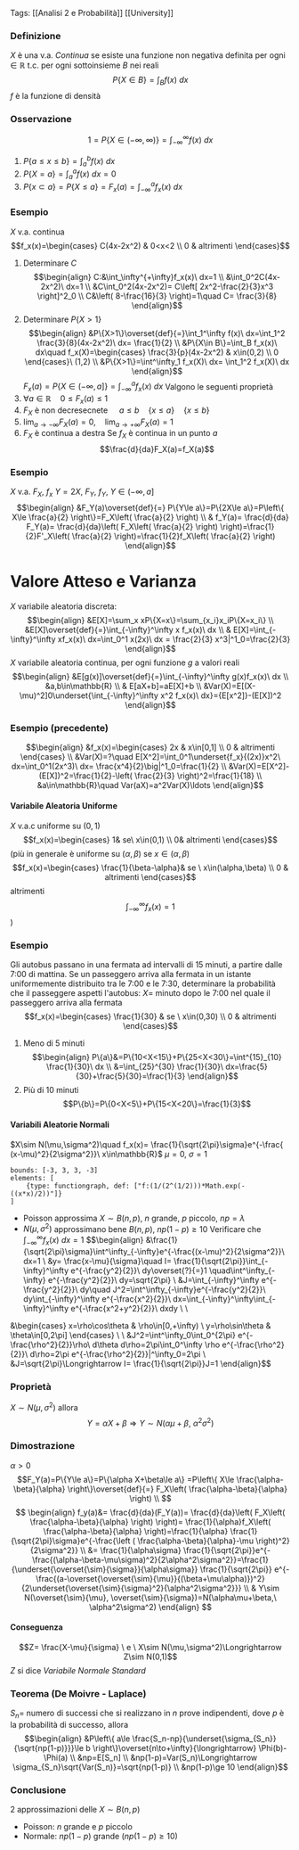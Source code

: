 Tags: [[Analisi 2 e Probabilità]] [[University]]

### Definizione
$X$ è una v.a. *Continua* se esiste una funzione non negativa definita per ogni $\in\mathbb{R}$ t.c. per ogni sottoinsieme $B$ nei reali $$P\{X\in B\}=\int_B f(x) \ dx$$$f$ è la funzione di densità
### Osservazione
$$1=P\{X\in(-\infty,\infty)\}=\int^\infty_{-\infty} f(x)\ dx$$
1) $P\{a\le x\le b\}=\int_a^b f(x)\ dx$
2) $P\{X=a\}=\int_a^a f(x)\ dx=0$
3) $P\{x\subset a\}=P\{X\le a\}= F_x(a)=\int_{-\infty}^a f_x(x)\ dx$
### Esempio
$X$ v.a. continua $$f_x(x)=\begin{cases}
C(4x-2x^2) & 0<x<2 \\
0 & altrimenti
\end{cases}$$
1) Determinare $C$ $$\begin{align}
C:&\int_\infty^{+\infty}f_x(x)\ dx=1 \\
&\int_0^2C(4x-2x^2)\ dx=1 \\
&C\int_0^2(4x-2x^2)= C\left[ 2x^2-\frac{2}{3}x^3 \right]^2_0 \\
C&\left( 8-\frac{16}{3} \right)=1\quad C= \frac{3}{8}
\end{align}$$
2) Determinare $P\{X>1\}$ $$\begin{align}
&P\{X>1\}\overset{def}{=}\int_1^\infty f(x)\ dx=\int_1^2 \frac{3}{8}(4x-2x^2)\ dx= \frac{1}{2} \\
&P\{X\in B\}=\int_B f_x(x)\ dx\quad f_x(X)=\begin{cases}
\frac{3}{p}(4x-2x^2) & x\in(0,2) \\
0
\end{cases}\ (1,2) \\
&P\{X>1\}=\int^\infty_1 f_x(X)\ dx= \int_1^2 f_x(X)\ dx
\end{align}$$
$F_x(a)=P\{X\in (-\infty,a]\}=\int_{-\infty}^a f_x(x)\ dx$
Valgono le seguenti proprietà
1) $\forall a\in\mathbb{R}\quad 0\le F_x(a)\le1$
2) $F_X$ è non decresecnete $\quad a\le b\quad \{x\le a\}\quad\{x\le b\}$
3) $\lim_{a\to-\infty}F_X(a)=0,\quad \lim_{a\to+\infty}F_X(a)=1$
4) $F_X$ è continua a destra
Se $f_X$ è continua in un punto $a$ $$\frac{d}{da}F_X(a)=f_X(a)$$
### Esempio
$X$ v.a. $F_X$, $f_x$ 
$Y=2X$, $F_Y$, $f_Y$, $Y\in(-\infty,a]$ $$\begin{align}
&F_Y(a)\overset{def}{=} P\{Y\le a\}=P\{2X\le a\}=P\left\{ X\le \frac{a}{2} \right\}=F_X\left( \frac{a}{2} \right) \\
& f_Y(a)= \frac{d}{da} F_Y(a)= \frac{d}{da}\left( F_X\left( \frac{a}{2} \right) \right)=\frac{1}{2}F'_X\left( \frac{a}{2} \right)=\frac{1}{2}f_X\left( \frac{a}{2} \right)
\end{align}$$
# Valore Atteso e Varianza
$X$ variabile aleatoria discreta:
$$\begin{align}
&E[X]=\sum_x xP\{X=x\}=\sum_{x_i}x_iP\{X=x_i\} \\
&E[X]\overset{def}{=}\int_{-\infty}^\infty x f_x(x)\ dx \\
& E[X]=\int_{-\infty}^\infty xf_x(x)\ dx=\int_0^1 x(2x)\ dx = \frac{2}{3} x^3|^1_0=\frac{2}{3} 
\end{align}$$
$X$ variabile aleatoria continua, per ogni funzione $g$ a valori reali $$\begin{align}
&E[g(x)]\overset{def}{=}\int_{-\infty}^\infty g(x)f_x(x)\ dx \\
&a,b\in\mathbb{R} \\
& E[aX+b]=aE[X]+b \\
&Var(X)=E[(X-\mu)^2]0\underset{\int_{-\infty}^\infty x^2 f_x(x)\ dx}={E[x^2]}-(E[X])^2
\end{align}$$
### Esempio (precedente)
$$\begin{align}
&f_x(x)=\begin{cases}
2x & x\in[0,1] \\
0 & altrimenti
\end{cases} \\
&Var(X)=?\quad E[X^2]=\int_0^1\underset{f_x}{(2x)}x^2\ dx=\int_0^1(2x^3)\ dx= \frac{x^4}{2}\big|^1_0=\frac{1}{2} \\
&Var(X)=E[X^2]-(E[X])^2=\frac{1}{2}-\left( \frac{2}{3} \right)^2=\frac{1}{18} \\
&a\in\mathbb{R}\quad Var(aX)=a^2Var(X)\ldots
\end{align}$$
#### Variabile Aleatoria Uniforme
$X$ v.a.c uniforme su $(0,1)$ $$f_x(x)=\begin{cases}
1& se\ x\in(0,1) \\
0& altrimenti
\end{cases}$$(più in generale è uniforme su $(\alpha,\beta)$ se $x\in(\alpha,\beta)$ $$f_x(x)=\begin{cases}
\frac{1}{\beta-\alpha}& se \ x\in(\alpha,\beta) \\
0 & altrimenti
\end{cases}$$altrimenti $$\int_{-\infty}^\infty f_x(x)=1$$)
### Esempio
Gli autobus passano in una fermata ad intervalli di 15 minuti, a partire dalle 7:00 di mattina. Se un passeggero arriva alla fermata in un istante uniformemente distribuito tra le 7:00 e le 7:30, determinare la probabilità che il passeggere aspetti l'autobus:
$X=$ minuto dopo le 7:00 nel quale il passeggero arriva alla fermata $$f_x(x)=\begin{cases}
\frac{1}{30} & se \ x\in(0,30) \\
0 & altrimenti
\end{cases}$$
1) Meno di 5 minuti $$\begin{align}
P\{a\}&=P\{10<X<15\}+P\{25<X<30\}=\int^{15}_{10} \frac{1}{30}\ dx \\
&=\int_{25}^{30} \frac{1}{30}\ dx=\frac{5}{30}+\frac{5}{30}=\frac{1}{3}
\end{align}$$
2) Più di 10 minuti $$P\{b\}=P\{0<X<5\}+P\{15<X<20\}=\frac{1}{3}$$
#### Variabili Aleatorie Normali
$X\sim N(\mu,\sigma^2)\quad f_x(x)= \frac{1}{\sqrt{2\pi}\sigma}e^{-\frac{ (x-\mu)^2}{2\sigma^2}}\ x\in\mathbb{R}$
$\mu=0,\ \sigma=1$
```graph
bounds: [-3, 3, 3, -3]
elements: [
	{type: functiongraph, def: ["f:(1/(2^(1/2)))*Math.exp(-((x*x)/2))"]}
]
```

- Poisson approssima $X\sim B(n,p)$, $n$ grande, $p$ piccolo, $np=\lambda$
- $N(\mu,\sigma^2)$ approssimano bene $B(n,p)$, $np(1-p)\ge10$
Verificare che $\int^\infty_{-\infty} f_x(x)\ dx=1$ $$\begin{align}
&\frac{1}{\sqrt{2\pi}\sigma}\int^\infty_{-\infty}e^{-\frac{(x-\mu)^2}{2\sigma^2}}\ dx=1 \\
&y= \frac{x-\mu}{\sigma}\quad I= \frac{1}{\sqrt{2\pi}}\int_{-\infty}^\infty e^{-\frac{y^2}{2}}\ dy\overset{?}{=}1 \quad\int^\infty_{-\infty} e^{-\frac{y^2}{2}}\ dy=\sqrt{2\pi} \\
&J=\int_{-\infty}^\infty e^{- \frac{y^2}{2}}\ dy\quad J^2=\int^\infty_{-\infty}e^{-\frac{y^2}{2}}\ dy\int_{-\infty}^\infty e^{-\frac{x^2}{2}}\ dx=\int_{-\infty}^\infty\int_{-\infty}^\infty e^{-\frac{x^2+y^2}{2}}\ dxdy \\ \\

&\begin{cases}
x=\rho\cos\theta & \rho\in[0,+\infty) \\
y=\rho\sin\theta & \theta\in[0,2\pi]
\end{cases} \\ \\
&J^2=\int^\infty_0\int_0^{2\pi} e^{-\frac{\rho^2}{2}}\rho\ d\theta d\rho=2\pi\int_0^\infty \rho e^{-\frac{\rho^2}{2}}\ d\rho=2\pi e^{-\frac{\rho^2}{2}}|^\infty_0=2\pi \\
&J=\sqrt{2\pi}\Longrightarrow I= \frac{1}{\sqrt{2\pi}}J=1
\end{align}$$
### Proprietà
$X\sim N(\mu,\sigma^2)$ allora $$Y=\alpha X+\beta\Longrightarrow Y\sim N(\alpha\mu+\beta,\ \alpha^2\sigma^2)$$
### Dimostrazione
$\alpha>0$ $$F_Y(a)=P\{Y\le a\}=P\{\alpha X+\beta\le a\} =P\left\{ X\le \frac{\alpha-\beta}{\alpha} \right\}\overset{def}{=} F_X\left( \frac{\alpha-\beta}{\alpha} \right) \\ 
$$$$ \begin{align}
f_y(a)&= \frac{d}{da}(F_Y(a))= \frac{d}{da}\left( F_X\left( \frac{\alpha-\beta}{\alpha} \right) \right)= \frac{1}{\alpha}f_X\left( \frac{\alpha-\beta}{\alpha} \right)=\frac{1}{\alpha} \frac{1}{\sqrt{2\pi}\sigma}e^{-\frac{\left ( \frac{\alpha-\beta}{\alpha}-\mu \right)^2}{2\sigma^2}} \\
&= \frac{1}{\alpha\sigma} \frac{1}{\sqrt{2\pi}}e^{-\frac{(\alpha-\beta-\mu\sigma)^2}{2\alpha^2\sigma^2}}=\frac{1}{\underset{\overset{\sim}{\sigma}}{\alpha\sigma}} \frac{1}{\sqrt{2\pi}} e^{- \frac{(a-\overset{\overset{\sim}{\mu}}{(\beta+\mu\alpha)})^2}{2\underset{\overset{\sim}{\sigma}^2}{\alpha^2\sigma^2}}} \\
& Y\sim N(\overset{\sim}{\mu}, \overset{\sim}{\sigma})=N(\alpha\mu+\beta,\ \alpha^2\sigma^2)
\end{align} 
$$
#### Conseguenza
$$Z= \frac{X-\mu}{\sigma} \ e \ X\sim N(\mu,\sigma^2)\Longrightarrow Z\sim N(0,1)$$$Z$ si dice *Variabile Normale Standard*
### Teorema (De Moivre - Laplace) 
$S_n=$ numero di successi che si realizzano in $n$ prove indipendenti, dove $p$ è la probabilità di successo, allora $$\begin{align}
&P\left\{ a\le \frac{S_n-np}{\underset{\sigma_{S_n}}{\sqrt{np(1-p)}}}\le b \right\}\overset{n\to+\infty}{\longrightarrow} \Phi(b)-\Phi(a) \\
&np=E[S_n] \\
&np(1-p)=Var(S_n)\Longrightarrow \sigma_{S_n}\sqrt{Var(S_n)}=\sqrt{np(1-p)} \\
&np(1-p)\ge 10
\end{align}$$
### Conclusione
2 approssimazioni delle $X\sim B(n,p)$
- Poisson: $n$ grande e $p$ piccolo
- Normale: $np(1-p)$ grande ($np(1-p)\ge10$)
